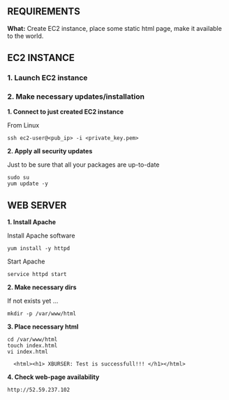 ## REQUIREMENTS

**What:** Create EC2 instance, place some static html page, make it available to the world.

## EC2 INSTANCE


### 1. Launch EC2 instance


### 2. Make necessary updates/installation

**1. Connect to just created EC2 instance**

From Linux
```
ssh ec2-user@<pub_ip> -i <private_key.pem>
```

**2. Apply all security updates**

Just to be sure that all your packages are up-to-date
```
sudo su
yum update -y
```


## WEB SERVER

**1. Install Apache**

Install Apache software
```
yum install -y httpd
```

Start Apache
```
service httpd start
```

**2. Make necessary dirs**

If not exists yet ...
```
mkdir -p /var/www/html
```

**3. Place necessary html**
```
cd /var/www/html
touch index.html
vi index.html
  
  <html><h1> XBURSER: Test is successfull!!! </h1></html>
```

**4. Check web-page availability**
```
http://52.59.237.102
```













































